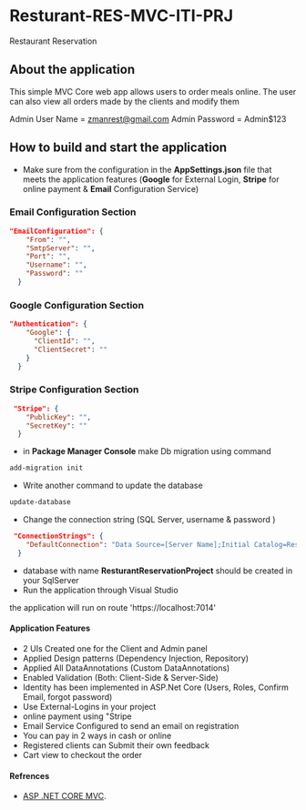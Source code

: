 ﻿# Resturant-RES-MVC-ITI-PRJ

Restaurant Reservation

## About the application

This simple MVC Core web app allows users to order meals online. The user can also view all orders made by the clients and modify them

Admin User Name = zmanrest@gmail.com
Admin Password = Admin$123

## How to build and start the application

- Make sure from the configuration in the **AppSettings.json** file that meets the application features (**Google** for External Login, **Stripe** for online payment & **Email** Configuration Service)

### Email Configuration Section

```json
"EmailConfiguration": {
    "From": "",
    "SmtpServer": "",
    "Port": "",
    "Username": "",
    "Password": ""
  }
```

### Google Configuration Section

```json
"Authentication": {
    "Google": {
      "ClientId": "",
      "ClientSecret": ""
    }
  }
```

### Stripe Configuration Section

```json
 "Stripe": {
    "PublicKey": "",
    "SecretKey": ""
  }
```

- in **Package Manager Console** make Db migration using command

```cmd
add-migration init
```

- Write another command to update the database

```cmd
update-database
```

- Change the connection string (SQL Server, username & password )

```json
 "ConnectionStrings": {
    "DefaultConnection": "Data Source=[Server Name];Initial Catalog=ResturantReservationProject;User ID=[Sql server Username]];Password=[Sql server Password];Connect Timeout=30 Encrypt=False;TrustServerCertificate=True;Application Intent=ReadWrite;Multi Subnet Failover=False"
  }
```

- database with name **ResturantReservationProject** should be created in your SqlServer
- Run the application through Visual Studio

the application will run on route 'https://localhost:7014'

#### Application Features

- 2 UIs Created one for the Client and Admin panel
- Applied Design patterns (Dependency Injection, Repository)
- Applied All DataAnnotations (Custom DataAnnotations)
- Enabled Validation (Both: Client-Side & Server-Side)
- Identity has been implemented in ASP.Net Core (Users, Roles, Confirm Email, forgot password)
- Use External-Logins in your project
- online payment using "Stripe
- Email Service Configured to send an email on registration
- You can pay in 2 ways in cash or online
- Registered clients can Submit their own feedback
- Cart view to checkout the order

#### Refrences

- [ASP .NET CORE MVC](https://learn.microsoft.com/en-us/aspnet/core/?view=aspnetcore-7.0).
  


